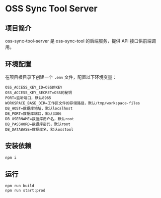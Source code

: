 # OSS Sync Tool Server

## 项目简介
oss-sync-tool-server 是 oss-sync-tool 的后端服务，提供 API 接口供前端调用。

## 环境配置
在项目根目录下创建一个 `.env` 文件，配置以下环境变量：

```env
OSS_ACCESS_KEY_ID=OSS的KEY
OSS_ACCESS_KEY_SECRET=OSS的秘钥
PORT=监听端口，默认8965
WORKSPACE_BASE_DIR=工作区文件的存储路径，默认/tmp/workspace-files
DB_HOST=数据库地址，默认localhost
DB_PORT=数据库端口，默认3306
DB_USERNAME=数据库用户名，默认root
DB_PASSWORD=数据库密码，默认root
DB_DATABASE=数据库名，默认osstool
```

## 安装依赖

```bash
npm i
```

## 运行
```bash
npm run build
npm run start:prod
```
